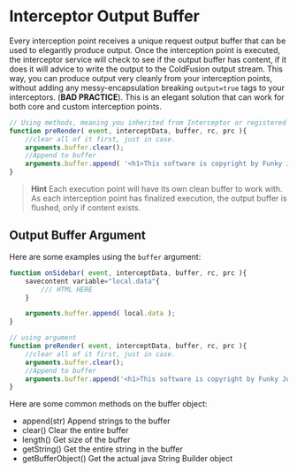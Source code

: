# Interceptor Output Buffer

Every interception point receives a unique request output buffer that can be used to elegantly produce output.  Once the interception point is executed, the interceptor service will check to see if the output buffer has content, if it does it will advice to write the output to the ColdFusion output stream. This way, you can produce output very cleanly from your interception points, without adding any messy-encapsulation breaking `output=true` tags to your interceptors. (**BAD PRACTICE**). This is an elegant solution that can work for both core and custom interception points.

```js
// Using methods, meaning you inherited from Interceptor or registered at configuration time.
function preRender( event, interceptData, buffer, rc, prc ){
	//clear all of it first, just in case.
	arguments.buffer.clear();
	//Append to buffer
	arguments.buffer.append( '<h1>This software is copyright by Funky Joe!</h1>' );	
}
```

> **Hint** Each execution point will have its own clean buffer to work with. As each interception point has finalized execution, the output buffer is flushed, only if content exists. 

## Output Buffer Argument

Here are some examples using the `buffer` argument:

```js
function onSidebar( event, interceptData, buffer, rc, prc ){
	savecontent variable="local.data"{
		/// HTML HERE
	}

	arguments.buffer.append( local.data );
}

// using argument
function preRender( event, interceptData, buffer, rc, prc ){
	//clear all of it first, just in case.
	arguments.buffer.clear();
	//Append to buffer
	arguments.buffer.append('<h1>This software is copyright by Funky Joe!</h1>');	
}
```

Here are some common methods on the buffer object:

* append(str) Append strings to the buffer
* clear() Clear the entire buffer
* length() Get size of the buffer
* getString() Get the entire string in the buffer
* getBufferObject() Get the actual java String Builder object
